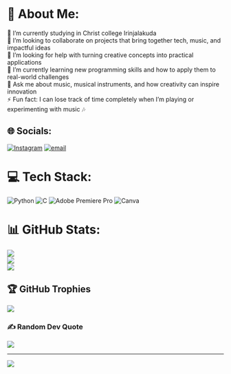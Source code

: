 # 💫 About Me:
🔭 I’m currently studying in  Christ college Irinjalakuda <br>👯 I’m looking to collaborate on projects that bring together tech, music, and impactful ideas<br>🤝 I’m looking for help with turning creative concepts into practical applications<br>🌱 I’m currently learning new programming skills and how to apply them to real-world challenges<br>💬 Ask me about music, musical instruments, and how creativity can inspire innovation<br>⚡ Fun fact: I can lose track of time completely when I’m playing or experimenting with music 🎶


## 🌐 Socials:
[![Instagram](https://img.shields.io/badge/Instagram-%23E4405F.svg?logo=Instagram&logoColor=white)](https://instagram.com/josephjoy_2006) [![email](https://img.shields.io/badge/Email-D14836?logo=gmail&logoColor=white)](mailto:josephkjoy.official@gmail.com) 

# 💻 Tech Stack:
![Python](https://img.shields.io/badge/python-3670A0?style=plastic&logo=python&logoColor=ffdd54) ![C](https://img.shields.io/badge/c-%2300599C.svg?style=plastic&logo=c&logoColor=white) ![Adobe Premiere Pro](https://img.shields.io/badge/Adobe%20Premiere%20Pro-9999FF.svg?style=plastic&logo=Adobe%20Premiere%20Pro&logoColor=white) ![Canva](https://img.shields.io/badge/Canva-%2300C4CC.svg?style=plastic&logo=Canva&logoColor=white)
# 📊 GitHub Stats:
![](https://github-readme-stats.vercel.app/api?username=joseph-k-joy&theme=dark&hide_border=false&include_all_commits=false&count_private=false)<br/>
![](https://nirzak-streak-stats.vercel.app/?user=joseph-k-joy&theme=dark&hide_border=false)<br/>
![](https://github-readme-stats.vercel.app/api/top-langs/?username=joseph-k-joy&theme=dark&hide_border=false&include_all_commits=false&count_private=false&layout=compact)

## 🏆 GitHub Trophies
![](https://github-profile-trophy.vercel.app/?username=joseph-k-joy&theme=shadow_red&no-frame=false&no-bg=false&margin-w=4)

### ✍️ Random Dev Quote
![](https://quotes-github-readme.vercel.app/api?type=vetical&theme=gruvbox)

---
[![](https://visitcount.itsvg.in/api?id=joseph-k-joy&icon=0&color=13)](https://visitcount.itsvg.in)

<!-- Proudly created with GPRM ( https://gprm.itsvg.in ) -->
